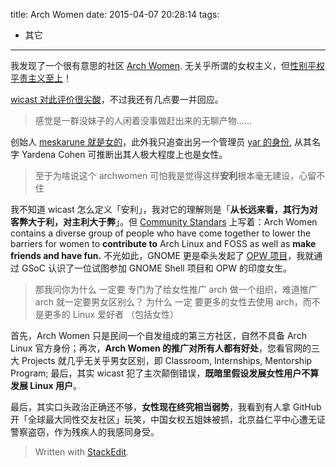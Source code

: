 title: Arch Women
date: 2015-04-07 20:28:14
tags:
- 其它
---

我发现了一个很有意思的社区 [Arch Women](https://archwomen.org/). 无关乎所谓的女权主义，但[性别平权平责主义至上](http://www.zhihu.com/question/25520584/answer/31043424)！

[wicast 对此评价很尖酸](https://plus.google.com/105499400693758761344/posts/RUSJD6cCMLH)，不过我还有几点要一并回应。

> 感觉是一群没妹子的人闲着没事做赶出来的无聊产物……﻿

创始人 [meskarune 就是女的](https://bbs.archlinux.org/viewtopic.php?id=136184)，此外我只追查出另一个管理员 [yar 的身份](https://aur.archlinux.org/account/yar), 从其名字 Yardena Cohen 可推断出其人极大程度上也是女性。

> 至于为啥说这个 archwomen 可怕我是觉得这样**安利**根本毫无建设，心留不住﻿

我不知道 wicast 怎么定义「安利」，我对它的理解则是「**从长远来看，其行为对客弊大于利，对主利大于弊**」。但 [Community Standars](https://archwomen.org/community-standards/) 上写着：Arch Women contains a diverse group of people who have come together to lower the barriers for women to **contribute to** Arch Linux and FOSS as well as **make friends and have fun.** 不光如此，GNOME 更是牵头发起了 [OPW 项目](https://gnome.org/opw/)，我就通过 GSoC 认识了一位试图参加 GNOME Shell 项目和 OPW 的印度女生。

> 那我问你为什么 一定要 专门为了给女性推广 arch 做一个组织，难道推广 arch 就一定要男女区别么？
> 为什么 一定 要更多的女性去使用 arch，而不是更多的 Linux   爱好者 （包括女性）

首先，Arch Women 只是民间一个自发组成的第三方社区，自然不具备 Arch Linux 官方身份；再次，**Arch Women 的推广对所有人都有好处**，您看官网的三大 Projects 就几乎无关乎男女区别，即 Classroom, Internships, Mentorship Program; 最后，其实 wicast 犯了主次颠倒错误，**既暗里假设发展女性用户不算发展 Linux 用户**。

最后，其实口头政治正确还不够，**女性现在终究相当弱势**，我看到有人拿 GitHub 开「全球最大同性交友社区」玩笑，中国女权五姐妹被抓，北京益仁平中心遭无证警察盗窃，作为残疾人的我感同身受。


> Written with [StackEdit](https://stackedit.io/).
